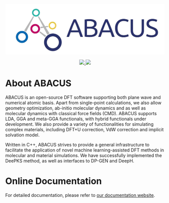 <p align="center">
    <img src="docs/abacus-logo.jpg">
</p>

<p align="center">
    <a href="https://github.com/deepmodeling/abacus-develop/actions/workflows/image.yml">
        <img src="https://github.com/deepmodeling/abacus-develop/actions/workflows/image.yml/badge.svg">
    </a>
    <a href="https://github.com/deepmodeling/abacus-develop/actions/workflows/test.yml">
        <img src="https://github.com/deepmodeling/abacus-develop/actions/workflows/test.yml/badge.svg">
    </a>
</p>

<a id="readme-top"></a>

# About ABACUS
ABACUS is an open-source DFT software supporting both plane wave and numerical atomic basis. Apart from single-point calculations, we also allow geometry optimization, ab-initio molecular dynamics and as well as molecular dynamics with classical force fields (CMD). ABACUS supports LDA, GGA and meta-GGA functionals, with hybrid functionals under development. We also provide a variety of functionalities for simulating complex materials, including DFT+U correction, VdW correction and implicit solvation model.

Written in C++, ABACUS strives to provide a general infrastructure to facilitate the application of novel machine learning-assisted DFT methods in molecular and material simulations. We have successfully implemented the DeePKS method, as well as interfaces to DP-GEN and DeepH.

# Online Documentation
For detailed documentation, please refer to [our documentation website](https://abacus.deepmodeling.com/).